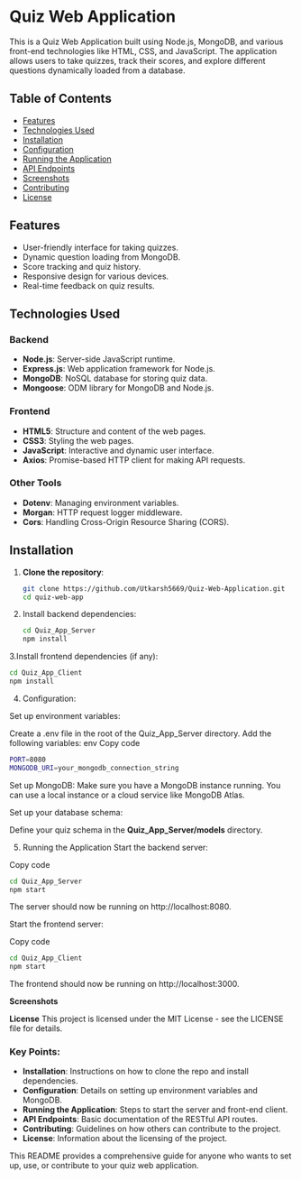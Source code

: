 # Quiz Web Application

This is a Quiz Web Application built using Node.js, MongoDB, and various front-end technologies like HTML, CSS, and JavaScript. The application allows users to take quizzes, track their scores, and explore different questions dynamically loaded from a database.

## Table of Contents

- [Features](#features)
- [Technologies Used](#technologies-used)
- [Installation](#installation)
- [Configuration](#configuration)
- [Running the Application](#running-the-application)
- [API Endpoints](#api-endpoints)
- [Screenshots](#screenshots)
- [Contributing](#contributing)
- [License](#license)

## Features

- User-friendly interface for taking quizzes.
- Dynamic question loading from MongoDB.
- Score tracking and quiz history.
- Responsive design for various devices.
- Real-time feedback on quiz results.

## Technologies Used

### Backend
- **Node.js**: Server-side JavaScript runtime.
- **Express.js**: Web application framework for Node.js.
- **MongoDB**: NoSQL database for storing quiz data.
- **Mongoose**: ODM library for MongoDB and Node.js.

### Frontend
- **HTML5**: Structure and content of the web pages.
- **CSS3**: Styling the web pages.
- **JavaScript**: Interactive and dynamic user interface.
- **Axios**: Promise-based HTTP client for making API requests.

### Other Tools
- **Dotenv**: Managing environment variables.
- **Morgan**: HTTP request logger middleware.
- **Cors**: Handling Cross-Origin Resource Sharing (CORS).

## Installation

1. **Clone the repository**:
   ```bash
   git clone https://github.com/Utkarsh5669/Quiz-Web-Application.git
   cd quiz-web-app
2. Install backend dependencies:
   ```bash
   cd Quiz_App_Server
   npm install
3.Install frontend dependencies (if any):
  ```bash
  cd Quiz_App_Client
  npm install
  ```

4. Configuration:

Set up environment variables:

Create a .env file in the root of the Quiz_App_Server directory.
Add the following variables:
env
Copy code
```bash
PORT=8080
MONGODB_URI=your_mongodb_connection_string
```
Set up MongoDB:
Make sure you have a MongoDB instance running. You can use a local instance or a cloud service like MongoDB Atlas.

Set up your database schema:

Define your quiz schema in the **Quiz_App_Server/models** directory.

5. Running the Application
Start the backend server:


Copy code
```bash
cd Quiz_App_Server
npm start
```
The server should now be running on http://localhost:8080.

Start the frontend server:


Copy code
```bash
cd Quiz_App_Client
npm start
```
The frontend should now be running on http://localhost:3000.

**Screenshots**

**License**
This project is licensed under the MIT License - see the LICENSE file for details.


### Key Points:
- **Installation**: Instructions on how to clone the repo and install dependencies.
- **Configuration**: Details on setting up environment variables and MongoDB.
- **Running the Application**: Steps to start the server and front-end client.
- **API Endpoints**: Basic documentation of the RESTful API routes.
- **Contributing**: Guidelines on how others can contribute to the project.
- **License**: Information about the licensing of the project.

This README provides a comprehensive guide for anyone who wants to set up, use, or contribute to your quiz web application.

  

